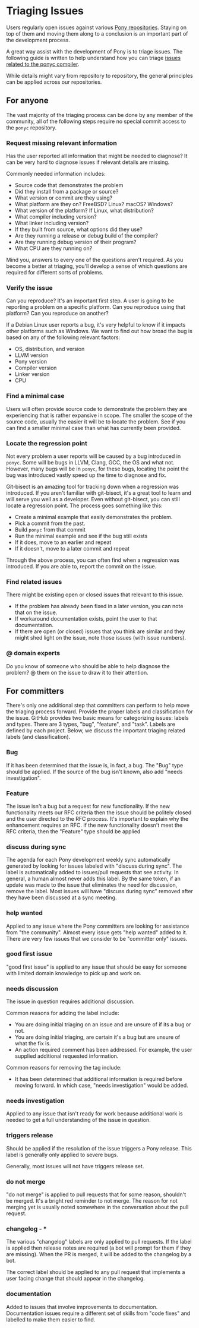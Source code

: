 # Triaging Issues

Users regularly open issues against various [Pony repositories](https://github.com/orgs/ponylang/repositories). Staying on top of them and moving them along to a conclusion is an important part of the development process.

A great way assist with the development of Pony is to triage issues. The following guide is written to help understand how you can triage [issues related to the ponyc compiler](https://github.com/ponylang/ponyc/issues).

While details might vary from repository to repository, the general principles can be applied across our repositories.

## For anyone

The vast majority of the triaging process can be done by any member of the community, all of the following steps require no special commit access to the `ponyc` repository.

### Request missing relevant information

Has the user reported all information that might be needed to diagnose? It can be very hard to diagnose issues if relevant details are missing.

Commonly needed information includes:

* Source code that demonstrates the problem
* Did they install from a package or source?
* What version or commit are they using?
* What platform are they on? FreeBSD? Linux? macOS? Windows?
* What version of the platform? If Linux, what distribution?
* What compiler including version?
* What linker including version?
* If they built from source, what options did they use?
* Are they running a release or debug build of the compiler?
* Are they running debug version of their program?
* What CPU are they running on?

Mind you, answers to every one of the questions aren't required. As you become a better at triaging, you'll develop a sense of which questions are required for different sorts of problems.

### Verify the issue

Can you reproduce? It's an important first step. A user is going to be reporting a problem on a specific platform. Can you reproduce using that platform? Can you reproduce on another?

If a Debian Linux user reports a bug, it's very helpful to know if it impacts other platforms such as Windows. We want to find out how broad the bug is based on any of the following relevant factors:

* OS, distribution, and version
* LLVM version
* Pony version
* Compiler version
* Linker version
* CPU

### Find a minimal case

Users will often provide source code to demonstrate the problem they are experiencing that is rather expansive in scope. The smaller the scope of the source code, usually the easier it will be to locate the problem. See if you can find a smaller minimal case than what has currently been provided.

### Locate the regression point

Not every problem a user reports will be caused by a bug introduced in `ponyc`. Some will be bugs in LLVM, Clang, GCC, the OS and what not. However, many bugs will be in `ponyc`, for these bugs, locating the point the bug was introduced vastly speed up the time to diagnose and fix.

Git-bisect is an amazing tool for tracking down when a regression was introduced. If you aren't familiar with git-bisect, it's a great tool to learn and will serve you well as a developer. Even without git-bisect, you can still locate a regression point. The process goes something like this:

* Create a minimal example that easily demonstrates the problem.
* Pick a commit from the past.
* Build `ponyc` from that commit
* Run the minimal example and see if the bug still exists
* If it does, move to an earlier and repeat
* If it doesn't, move to a later commit and repeat

Through the above process, you can often find when a regression was introduced. If you are able to, report the commit on the issue.

### Find related issues

There might be existing open or closed issues that relevant to this issue.

* If the problem has already been fixed in a later version, you can note that on the issue.
* If workaround documentation exists, point the user to that documentation.
* If there are open (or closed) issues that you think are similar and they might shed light on the issue, note those issues (with issue numbers).

### @ domain experts

Do you know of someone who should be able to help diagnose the problem? @ them on the issue to draw it to their attention.

## For committers

There's only one additional step that committers can perform to help move the triaging process forward. Provide the proper labels and classification for the issue. GitHub provides two basic means for categorizing issues: labels and types. There are 3 types, "bug", "feature", and "task". Labels are defined by each project. Below, we discuss the important triaging related labels (and classification).

### Bug

If it has been determined that the issue is, in fact, a bug. The "Bug" type should be applied. If the source of the bug isn't known, also add "needs investigation".

### Feature

The issue isn't a bug but a request for new functionality. If the new functionality meets our RFC criteria then the issue should be politely closed and the user directed to the RFC process. It's important to explain why the enhancement requires an RFC. If the new functionality doesn't meet the RFC criteria, then the "Feature" type should be applied

### discuss during sync

The agenda for each Pony development weekly sync automatically generated by looking for issues labeled with "discuss during sync". The label is automatically added to issues/pull requests that see activity. In general, a human almost never adds this label. By the same token, if an update was made to the issue that eliminates the need for discussion, remove the label. Most issues will have "discuss during sync" removed after they have been discussed at a sync meeting.

### help wanted

Applied to any issue where the Pony committers are looking for assistance from "the community". Almost every issue gets "help wanted" added to it. There are very few issues that we consider to be "committer only" issues.

### good first issue

"good first issue" is applied to any issue that should be easy for someone with limited domain knowledge to pick up and work on.

### needs discussion

The issue in question requires additional discussion.

Common reasons for adding the label include:

* You are doing initial triaging on an issue and are unsure of if its a bug or not.
* You are doing initial triaging, are certain it's a bug but are unsure of what the fix is.
* An action required comment has been addressed. For example, the user supplied additional requested information.

Common reasons for removing the tag include:

* It has been determined that additional information is required before moving forward. In which case, "needs investigation" would be added.

### needs investigation

Applied to any issue that isn't ready for work because additional work is needed to get a full understanding of the issue in question.

### triggers release

Should be applied if the resolution of the issue triggers a Pony release. This label is generally only applied to severe bugs.

Generally, most issues will not have triggers release set.

### do not merge

"do not merge" is applied to pull requests that for some reason, shouldn't be merged. It's a bright red reminder to not merge. The reason for not merging yet is usually noted somewhere in the conversation about the pull request.

### changelog - *

The various "changelog" labels are only applied to pull requests. If the label is applied then release notes are required (a bot will prompt for them if they are missing). When the PR is merged, it will be added to the changelog by a bot.

The correct label should be applied to any pull request that implements a user facing change that should appear in the changelog.

### documentation

Added to issues that involve improvements to documentation. Documentation issues require a different set of skills from "code fixes" and labelled to make them easier to find.

